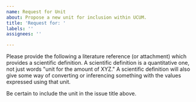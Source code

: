 ```yaml
---
name: Request for Unit
about: Propose a new unit for inclusion within UCUM.
title: 'Request for: '
labels: ''
assignees: ''

---
```


Please provide the following a literature reference (or attachment) which provides a scientific definition. A scientific definition is a quantitative one, not just words "unit for the amount of XYZ." A scientific definition will also give some way of converting or inferencing something with the values expressed using that unit.

Be certain to include the unit in the issue title above.

